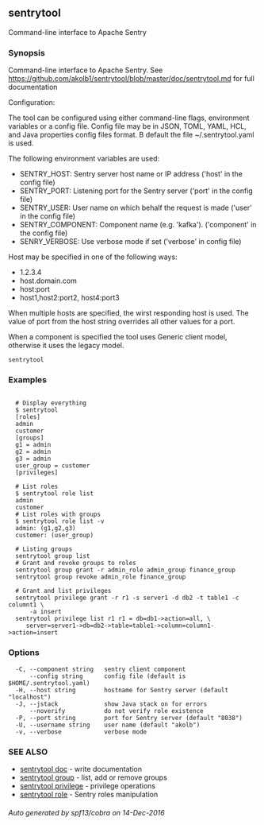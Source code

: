 ## sentrytool

Command-line interface to Apache Sentry

### Synopsis


Command-line interface to Apache Sentry.
See https://github.com/akolb1/sentrytool/blob/master/doc/sentrytool.md for full documentation

Configuration:

The tool can be configured using either command-line flags, environment variables or
a config file. Config file may be in JSON, TOML, YAML, HCL, and
Java properties config files format. B default the file ~/.sentrytool.yaml is used.

 The following environment variables are used:

* SENTRY_HOST:      Sentry server host name or IP address ('host' in the config file)
* SENTRY_PORT:      Listening port for the Sentry server ('port' in the config file)
* SENTRY_USER:      User name on which behalf the request is made ('user' in the config file)
* SENTRY_COMPONENT: Component name (e.g. 'kafka'). ('component' in the config file)
* SENRY_VERBOSE:    Use verbose mode if set ('verbose' in config file)

Host may be specified in one of the following ways:

* 1.2.3.4
* host.domain.com
* host:port
* host1,host2:port2, host4:port3

When multiple hosts are specified, the wirst responding host is used.
The value of port from the host string overrides all other values for a port.

When a component is specified the tool uses Generic client model, otherwise it uses the
legacy model.


```
sentrytool
```

### Examples

```

  # Display everything
  $ sentrytool
  [roles]
  admin
  customer
  [groups]
  g1 = admin
  g2 = admin
  g3 = admin
  user_group = customer
  [privileges]

  # List roles
  $ sentrytool role list
  admin
  customer
  # List roles with groups
  $ sentrytool role list -v
  admin: (g1,g2,g3)
  customer: (user_group)

  # Listing groups
  sentrytool group list
  # Grant and revoke groups to roles
  sentrytool group grant -r admin_role admin_group finance_group
  sentrytool group revoke admin_role finance_group

  # Grant and list privileges
  sentrytool privilege grant -r r1 -s server1 -d db2 -t table1 -c columnt1 \
      -a insert
  sentrytool privilege list r1 r1 = db=db1->action=all, \
     server=server1->db=db2->table=table1->column=column1->action=insert
```

### Options

```
  -C, --component string   sentry client component
      --config string      config file (default is $HOME/.sentrytool.yaml)
  -H, --host string        hostname for Sentry server (default "localhost")
  -J, --jstack             show Java stack on for errors
      --noverify           do not verify role existence
  -P, --port string        port for Sentry server (default "8038")
  -U, --username string    user name (default "akolb")
  -v, --verbose            verbose mode
```

### SEE ALSO
* [sentrytool doc](sentrytool_doc.md)	 - write documentation
* [sentrytool group](sentrytool_group.md)	 - list, add or remove groups
* [sentrytool privilege](sentrytool_privilege.md)	 - privilege operations
* [sentrytool role](sentrytool_role.md)	 - Sentry roles manipulation

###### Auto generated by spf13/cobra on 14-Dec-2016
